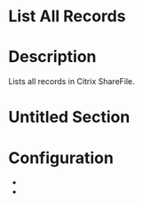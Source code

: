 ﻿# List All Records

# Description

Lists all records in Citrix ShareFile.

# Untitled Section

# Configuration

* 
*

